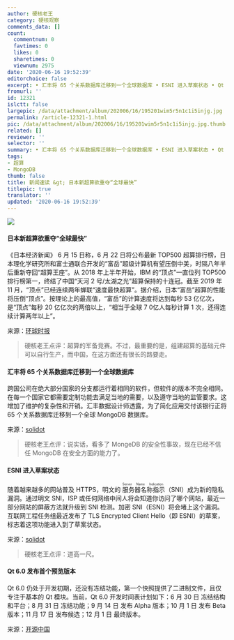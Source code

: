 ```yaml
---
author: 硬核老王
category: 硬核观察
comments_data: []
count:
  commentnum: 0
  favtimes: 0
  likes: 0
  sharetimes: 0
  viewnum: 2975
date: '2020-06-16 19:52:39'
editorchoice: false
excerpt: • 汇丰将 65 个关系数据库迁移到一个全球数据库 • ESNI 进入草案状态 • Qt 6.0 发布首个预览版本
fromurl: ''
id: 12321
islctt: false
largepic: /data/attachment/album/202006/16/195201wim5r5n1c1i5injg.jpg
permalink: /article-12321-1.html
pic: /data/attachment/album/202006/16/195201wim5r5n1c1i5injg.jpg.thumb.jpg
related: []
reviewer: ''
selector: ''
summary: • 汇丰将 65 个关系数据库迁移到一个全球数据库 • ESNI 进入草案状态 • Qt 6.0 发布首个预览版本
tags:
- 超算
- MongoDB
thumb: false
title: 新闻速读 &gt; 日本新超算欲重夺“全球最快”
titlepic: true
translator: ''
updated: '2020-06-16 19:52:39'
---
```


![](/data/attachment/album/202006/16/195201wim5r5n1c1i5injg.jpg)


#### 日本新超算欲重夺“全球最快”


《日本经济新闻》 6 月 15 日称，6 月 22 日将公布最新 TOP500 超算排行榜，日本理化学研究所和富士通联合开发的“富岳”超级计算机有望压倒中美，时隔八年半后重新夺回“超算王座”。从 2018 年上半年开始，IBM 的“顶点”一直位列 TOP500 排行榜第一，终结了中国“天河 2 号/太湖之光”超算保持的十连冠。截至 2019 年 11 月，“顶点”已经连续两年蝉联“速度最快超算”。据介绍，日本“富岳”超算的性能将压倒“顶点”。按理论上的最高值，“富岳”的计算速度将达到每秒 53 亿亿次，是“顶点”每秒 20 亿亿次的两倍以上，“相当于全球 7 0亿人每秒计算 1 次，还得连续计算两年以上”。


来源：[环球时报](https://tech.huanqiu.com/article/3yfgt0K6qvG)



> 
> 硬核老王点评：超算的军备竞赛。不过，最重要的是，组建超算的基础元件可以自行生产，而中国，在这方面还有很长的路要走。
> 
> 
> 


#### 汇丰将 65 个关系数据库迁移到一个全球数据库


跨国公司在绝大部分国家的分支都运行着相同的软件，但软件的版本不完全相同。在每一个国家它都需要定制功能去满足当地的需要，以及遵守当地的监管要求。这增加了维护的复杂性和开销。汇丰数据设计师透露，为了简化应用交付该银行正将 65 个关系数据库迁移到一个全球 MongoDB 数据库。


来源：[solidot](https://www.solidot.org/story?sid=64662)



> 
> 硬核老王点评：说实话，看多了 MongeDB 的安全性事故，现在已经不信任 MongoDB 在安全方面的能力了。
> 
> 
> 


#### ESNI 进入草案状态


随着越来越多的网站普及 HTTPS，明文的<ruby> 服务器名称指示 <rt>  Server Name Indication </rt></ruby>（SNI）成为新的隐私漏洞。通过明文 SNI，ISP 或任何网络中间人将会知道你访问了哪个网站，最近一部分网站的屏蔽方法就升级到 SNI 检测。加密 SNI（ESNI）将会堵上这个漏洞。互联网工程任务组最近发布了 TLS Encrypted Client Hello（即 ESNI）的草案，标志着这项功能进入到了草案状态。


来源：[solidot](https://www.solidot.org/story?sid=64664)



> 
> 硬核老王点评：道高一尺。
> 
> 
> 


#### Qt 6.0 发布首个预览版本


Qt 6.0 仍处于开发初期，还没有冻结功能，第一个快照提供了二进制文件，且仅专注于基本的 Qt 模块。当前，Qt 6.0 开发时间表计划如下：6 月 30 日 冻结结构和平台；8 月 31 日 冻结功能；9 月 14 日 发布 Alpha 版本；10 月 1 日 发布 Beta 版本；11 月 17 日 发布候选；12 月 1 日 最终版本。


来源：[开源中国](https://www.oschina.net/news/116462/first-qt-6.0-snapshot-available)